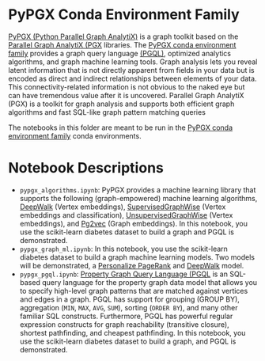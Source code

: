 PyPGX Conda Environment Family
=============================

[PyPGX (Python Parallel Graph AnalytiX)](https://docs.oracle.com/cd/F41824_01/latest/) is a graph toolkit based on the [Parallel Graph AnalytiX (PGX](https://docs.oracle.com/cd/E56133_01/latest/index.html) libraries. The [PyPGX conda environment family](https://docs.oracle.com/en-us/iaas/data-science/using/conda-pypgx-fam.htm) provides a graph query language [(PGQL)](https://pgql-lang.org/spec/1.3/), optimized analytics algorithms, and graph machine learning tools. Graph analysis lets you reveal latent information that is not directly apparent from fields in your data but is encoded as direct and indirect relationships between elements of your data. This connectivity-related information is not obvious to the naked eye but can have tremendous value after it is uncovered. Parallel Graph AnalytiX (PGX) is a toolkit for graph analysis and supports both efficient graph algorithms and fast SQL-like graph pattern matching queries

The notebooks in this folder are meant to be run in the [PyPGX conda environment family](https://docs.oracle.com/en-us/iaas/data-science/using/conda-pypgx-fam.htm) conda environments.

# Notebook Descriptions

* `pypgx_algorithms.ipynb`: PyPGX provides a machine learning library that supports the following (graph-empowered) machine learning algorithms, [DeepWalk](https://docs.oracle.com/cd/E56133_01/latest/prog-guides/mllib/deepwalk.html) (Vertex embeddings), [SupervisedGraphWise](https://docs.oracle.com/cd/E56133_01/latest/prog-guides/mllib/supervisedgraphwise.html) (Vertex embeddings and classification), [UnsupervisedGraphWise](https://docs.oracle.com/cd/E56133_01/latest/prog-guides/mllib/unsupervisedgraphwise.html) (Vertex embeddings), and [Pg2vec](https://docs.oracle.com/cd/E56133_01/latest/prog-guides/mllib/pg2vec.html) (Graph embeddings). In this notebook, you use the scikit-learn diabetes dataset to build a graph and PGQL is demonstrated.
* `pypgx_graph_ml.ipynb`: In this notebook, you use the scikit-learn diabetes dataset to build a graph machine learning models. Two models will be demonstrated, a [Personalize PageRank](https://docs.oracle.com/cd/E56133_01/2.5.0/reference/algorithms/pagerank.html) and [DeepWalk](https://docs.oracle.com/cd/E56133_01/19.1.0/tutorials/mllib/deepwalk.html) model.
* `pypgx_pgql.ipynb`: [Property Graph Query Language (PGQL](https://pgql-lang.org/spec/latest/) is an SQL-based query language for the property graph data model that allows you to specify high-level graph patterns that are matched against vertices and edges in a graph. PGQL has support for grouping (GROUP BY), aggregation (`MIN`, `MAX`, `AVG`, `SUM`), sorting (`ORDER BY`), and many other familiar SQL constructs. Furthermore, PGQL has powerful regular expression constructs for graph reachability (transitive closure), shortest pathfinding, and cheapest pathfinding. In this notebook, you use the scikit-learn diabetes dataset to build a graph, and PGQL is demonstrated.

